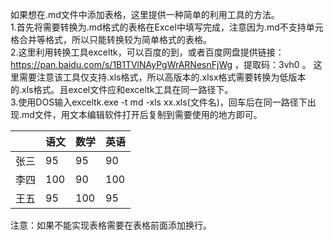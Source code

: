 如果想在.md文件中添加表格，这里提供一种简单的利用工具的方法。  
1.首先将需要转换为.md格式的表格在Excel中填写完成，注意因为.md不支持单元格合并等格式，所以只能转换较为简单格式的表格。  
2.这里利用转换工具exceltk，可以百度的到，或者百度网盘提供链接：https://pan.baidu.com/s/1B1TVlNAyPgWrARNesnFjWg ，提取码：3vh0 。
这里需要注意该工具仅支持.xls格式，所以高版本的.xlsx格式需要转换为低版本的.xls格式。且excel文件应和exceltk工具在同一路径下。  
3.使用DOS输入exceltk.exe -t md -xls xx.xls(文件名)，回车后在同一路径下出现.md文件，用文本编辑软件打开后复制到需要使用的地方即可。  

||语文|数学|英语|
|:--|:--|:--|:--|
|张三|95|95|90|
|李四|100|90|100|
|王五|95|100|95|  

注意：如果不能实现表格需要在表格前面添加换行。
